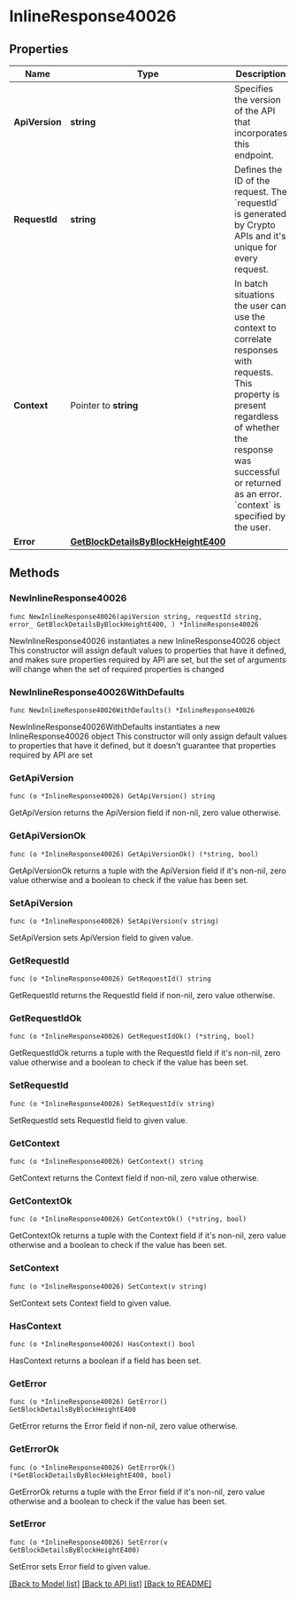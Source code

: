 # InlineResponse40026

## Properties

Name | Type | Description | Notes
------------ | ------------- | ------------- | -------------
**ApiVersion** | **string** | Specifies the version of the API that incorporates this endpoint. | 
**RequestId** | **string** | Defines the ID of the request. The &#x60;requestId&#x60; is generated by Crypto APIs and it&#39;s unique for every request. | 
**Context** | Pointer to **string** | In batch situations the user can use the context to correlate responses with requests. This property is present regardless of whether the response was successful or returned as an error. &#x60;context&#x60; is specified by the user. | [optional] 
**Error** | [**GetBlockDetailsByBlockHeightE400**](GetBlockDetailsByBlockHeightE400.md) |  | 

## Methods

### NewInlineResponse40026

`func NewInlineResponse40026(apiVersion string, requestId string, error_ GetBlockDetailsByBlockHeightE400, ) *InlineResponse40026`

NewInlineResponse40026 instantiates a new InlineResponse40026 object
This constructor will assign default values to properties that have it defined,
and makes sure properties required by API are set, but the set of arguments
will change when the set of required properties is changed

### NewInlineResponse40026WithDefaults

`func NewInlineResponse40026WithDefaults() *InlineResponse40026`

NewInlineResponse40026WithDefaults instantiates a new InlineResponse40026 object
This constructor will only assign default values to properties that have it defined,
but it doesn't guarantee that properties required by API are set

### GetApiVersion

`func (o *InlineResponse40026) GetApiVersion() string`

GetApiVersion returns the ApiVersion field if non-nil, zero value otherwise.

### GetApiVersionOk

`func (o *InlineResponse40026) GetApiVersionOk() (*string, bool)`

GetApiVersionOk returns a tuple with the ApiVersion field if it's non-nil, zero value otherwise
and a boolean to check if the value has been set.

### SetApiVersion

`func (o *InlineResponse40026) SetApiVersion(v string)`

SetApiVersion sets ApiVersion field to given value.


### GetRequestId

`func (o *InlineResponse40026) GetRequestId() string`

GetRequestId returns the RequestId field if non-nil, zero value otherwise.

### GetRequestIdOk

`func (o *InlineResponse40026) GetRequestIdOk() (*string, bool)`

GetRequestIdOk returns a tuple with the RequestId field if it's non-nil, zero value otherwise
and a boolean to check if the value has been set.

### SetRequestId

`func (o *InlineResponse40026) SetRequestId(v string)`

SetRequestId sets RequestId field to given value.


### GetContext

`func (o *InlineResponse40026) GetContext() string`

GetContext returns the Context field if non-nil, zero value otherwise.

### GetContextOk

`func (o *InlineResponse40026) GetContextOk() (*string, bool)`

GetContextOk returns a tuple with the Context field if it's non-nil, zero value otherwise
and a boolean to check if the value has been set.

### SetContext

`func (o *InlineResponse40026) SetContext(v string)`

SetContext sets Context field to given value.

### HasContext

`func (o *InlineResponse40026) HasContext() bool`

HasContext returns a boolean if a field has been set.

### GetError

`func (o *InlineResponse40026) GetError() GetBlockDetailsByBlockHeightE400`

GetError returns the Error field if non-nil, zero value otherwise.

### GetErrorOk

`func (o *InlineResponse40026) GetErrorOk() (*GetBlockDetailsByBlockHeightE400, bool)`

GetErrorOk returns a tuple with the Error field if it's non-nil, zero value otherwise
and a boolean to check if the value has been set.

### SetError

`func (o *InlineResponse40026) SetError(v GetBlockDetailsByBlockHeightE400)`

SetError sets Error field to given value.



[[Back to Model list]](../README.md#documentation-for-models) [[Back to API list]](../README.md#documentation-for-api-endpoints) [[Back to README]](../README.md)


